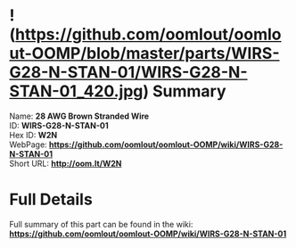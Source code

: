 
!(https://github.com/oomlout/oomlout-OOMP/blob/master/parts/WIRS-G28-N-STAN-01/WIRS-G28-N-STAN-01_420.jpg)
Summary
=================
  
Name: __28 AWG Brown Stranded Wire__    
ID: __WIRS-G28-N-STAN-01__   
Hex ID: __W2N__   
WebPage: __https://github.com/oomlout/oomlout-OOMP/wiki/WIRS-G28-N-STAN-01__   
Short URL: __http://oom.lt/W2N__   

Full Details
==========================
Full summary of this part can be found in the wiki:   
__https://github.com/oomlout/oomlout-OOMP/wiki/WIRS-G28-N-STAN-01__    

